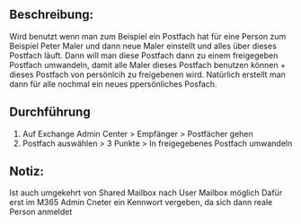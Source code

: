 ## Beschreibung:
Wird benutzt wenn man zum Beispiel ein Postfach hat für eine Person zum Beispiel Peter Maler und dann neue Maler einstellt und alles über dieses Postfach läuft.
Dann will man diese Postfach dann zu einem freigegeben Postfach umwandeln, damit alle Maler dieses Postfach benutzen können + dieses Postfach von persönlcih zu freigebenen wird.
Natürlich erstellt man dann für alle nochmal ein neues ppersönliches Posfach.

## Durchführung
1. Auf Exchange Admin Center > Empfänger > Postfächer gehen
2. Postfach auswählen > 3 Punkte > In freigegebenes Postfach umwandeln

## Notiz:
Ist auch umgekehrt von Shared Mailbox nach User Mailbox möglich
Dafür erst im M365 Admin Cneter ein Kennwort vergeben, da sich dann reale Person anmeldet
